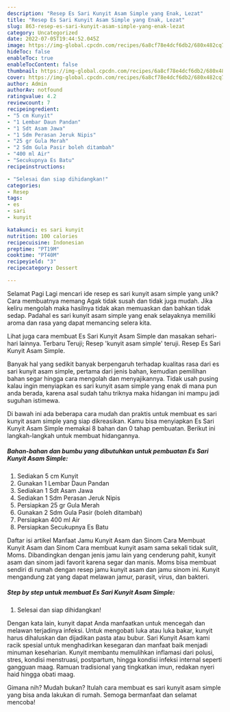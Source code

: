```yaml
---
description: "Resep Es Sari Kunyit Asam Simple yang Enak, Lezat"
title: "Resep Es Sari Kunyit Asam Simple yang Enak, Lezat"
slug: 863-resep-es-sari-kunyit-asam-simple-yang-enak-lezat
category: Uncategorized
date: 2022-07-05T19:44:52.045Z
image: https://img-global.cpcdn.com/recipes/6a8cf78e4dcf6db2/680x482cq70/es-sari-kunyit-asam-simple-foto-resep-utama.jpg
hideToc: false
enableToc: true
enableTocContent: false
thumbnail: https://img-global.cpcdn.com/recipes/6a8cf78e4dcf6db2/680x482cq70/es-sari-kunyit-asam-simple-foto-resep-utama.jpg
cover: https://img-global.cpcdn.com/recipes/6a8cf78e4dcf6db2/680x482cq70/es-sari-kunyit-asam-simple-foto-resep-utama.jpg
author: Admin
authorAv: notfound
ratingvalue: 4.2
reviewcount: 7
recipeingredient:
- "5 cm Kunyit"
- "1 Lembar Daun Pandan"
- "1 Sdt Asam Jawa"
- "1 Sdm Perasan Jeruk Nipis"
- "25 gr Gula Merah"
- "2 Sdm Gula Pasir boleh ditambah"
- "400 ml Air"
- "Secukupnya Es Batu"
recipeinstructions:

- "Selesai dan siap dihidangkan!"
categories:
- Resep
tags:
- es
- sari
- kunyit

katakunci: es sari kunyit 
nutrition: 100 calories
recipecuisine: Indonesian
preptime: "PT19M"
cooktime: "PT40M"
recipeyield: "3"
recipecategory: Dessert

---
```



Selamat Pagi Lagi mencari ide resep es sari kunyit asam simple yang unik? Cara membuatnya memang Agak tidak susah dan tidak juga mudah. Jika keliru mengolah maka hasilnya tidak akan memuaskan dan bahkan tidak sedap. Padahal es sari kunyit asam simple yang enak selayaknya memiliki aroma dan rasa yang dapat memancing selera kita.


Lihat juga cara membuat Es Sari Kunyit Asam Simple dan masakan sehari-hari lainnya. Terbaru Teruji; Resep &#39;kunyit asam simple&#39; teruji. Resep Es Sari Kunyit Asam Simple.

Banyak hal yang sedikit banyak berpengaruh terhadap kualitas rasa dari es sari kunyit asam simple, pertama dari jenis bahan, kemudian pemilihan bahan segar hingga cara mengolah dan menyajikannya. Tidak usah pusing kalau ingin menyiapkan es sari kunyit asam simple yang enak di mana pun anda berada, karena asal sudah tahu triknya maka hidangan ini mampu jadi suguhan istimewa.


Di bawah ini ada beberapa cara mudah dan praktis untuk membuat es sari kunyit asam simple yang siap dikreasikan. Kamu bisa menyiapkan Es Sari Kunyit Asam Simple memakai 8 bahan dan 0 tahap pembuatan. Berikut ini langkah-langkah untuk membuat hidangannya.

<!--inarticleads1-->

##### Bahan-bahan dan bumbu yang dibutuhkan untuk pembuatan Es Sari Kunyit Asam Simple:

1. Sediakan 5 cm Kunyit
1. Gunakan 1 Lembar Daun Pandan
1. Sediakan 1 Sdt Asam Jawa
1. Sediakan 1 Sdm Perasan Jeruk Nipis
1. Persiapkan 25 gr Gula Merah
1. Gunakan 2 Sdm Gula Pasir (boleh ditambah)
1. Persiapkan 400 ml Air
1. Persiapkan Secukupnya Es Batu


Daftar isi artikel Manfaat Jamu Kunyit Asam dan Sinom Cara Membuat Kunyit Asam dan Sinom Cara membuat kunyit asam sama sekali tidak sulit, Moms. Dibandingkan dengan jenis jamu lain yang cenderung pahit, kunyit asam dan sinom jadi favorit karena segar dan manis. Moms bisa membuat sendiri di rumah dengan resep jamu kunyit asam dan jamu sinom ini. Kunyit mengandung zat yang dapat melawan jamur, parasit, virus, dan bakteri. 

<!--inarticleads2-->

##### Step by step untuk membuat Es Sari Kunyit Asam Simple:


1. Selesai dan siap dihidangkan!

Dengan kata lain, kunyit dapat Anda manfaatkan untuk mencegah dan melawan terjadinya infeksi. Untuk mengobati luka atau luka bakar, kunyit harus dihaluskan dan dijadikan pasta atau bubur. Sari Kunyit Asam kami racik spesial untuk menghadirkan kesegaran dan manfaat baik menjadi minuman keseharian. Kunyit membantu memulihkan inflamasi dari polusi, stres, kondisi menstruasi, postpartum, hingga kondisi infeksi internal seperti gangguan maag. Ramuan tradisional yang tingkatkan imun, redakan nyeri haid hingga obati maag. 

Gimana nih? Mudah bukan? Itulah cara membuat es sari kunyit asam simple yang bisa anda lakukan di rumah. Semoga bermanfaat dan selamat mencoba!
